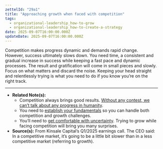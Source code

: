```yaml
---
zettelId: "29a1"
title: "Approaching growth when faced with competition"
tags:
  - organizational-leadership_how-to-grow
  - organizational-leadership_how-to-create-a-strategy
date: 2025-09-07T16:00:00.000Z
updateDate: 2025-09-07T16:00:00.000Z
---
```


Competition makes progress dynamic and demands rapid change. However, success ultimately slows down. You need time, a consistent and gradual increase in success while keeping a fast pace and dynamic processes. The result and gratification will come in small pieces and slowly. Focus on what matters and discard the noise. Keeping your head straight and relentlessly trying is what you need to do if you know you’re on the right track.

---

- **Related Note(s):**
  - Competition always brings good results. [Without any contest, we can’t talk about any progress in humanity](/notes/1i1/).
  - You need to [establish your fundamentals](/notes/82/) so you can handle both competition and growth challenges.
  - You’ll need to [get comfortable with uncertainty](/notes/29/). Trying to grow while facing competition will bring you many surprises.
- **Source(s):** From Kinsale Capital’s Q1/2025 earnings call. The CEO said: In a competitive market, it’s going to be a little bit slower than in a less competitive market (referring to growth).
